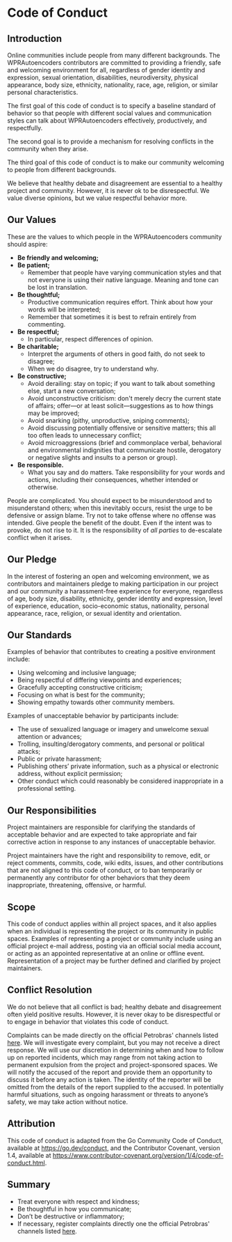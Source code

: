 # Code of Conduct

## Introduction

Online communities include people from many different backgrounds. The WPRAutoencoders contributors are committed to providing a friendly, safe and welcoming environment for all, regardless of gender identity and expression, sexual orientation, disabilities, neurodiversity, physical appearance, body size, ethnicity, nationality, race, age, religion, or similar personal characteristics.

The first goal of this code of conduct is to specify a baseline standard of behavior so that people with different social values and communication styles can talk about WPRAutoencoders effectively, productively, and respectfully.

The second goal is to provide a mechanism for resolving conflicts in the community when they arise.

The third goal of this code of conduct is to make our community welcoming to people from different backgrounds.

We believe that healthy debate and disagreement are essential to a healthy project and community. However, it is never ok to be disrespectful. We value diverse opinions, but we value respectful behavior more.

## Our Values

These are the values to which people in the WPRAutoencoders community should aspire:

* **Be friendly and welcoming;**
* **Be patient;** 
  * Remember that people have varying communication styles and that not everyone is using their native language. Meaning and tone can be lost in translation.
* **Be thoughtful;** 
  * Productive communication requires effort. Think about how your words will be interpreted;
  * Remember that sometimes it is best to refrain entirely from commenting.
* **Be respectful;** 
  * In particular, respect differences of opinion.
* **Be charitable;** 
  * Interpret the arguments of others in good faith, do not seek to disagree;
  * When we do disagree, try to understand why.
* **Be constructive;** 
  * Avoid derailing: stay on topic; if you want to talk about something else, start a new conversation;
  * Avoid unconstructive criticism: don't merely decry the current state of affairs; offer—or at least solicit—suggestions as to how things may be improved;
  * Avoid snarking (pithy, unproductive, sniping comments);
  * Avoid discussing potentially offensive or sensitive matters; this all too often leads to unnecessary conflict;
  * Avoid microaggressions (brief and commonplace verbal, behavioral and environmental indignities that communicate hostile, derogatory or negative slights and insults to a person or group).
* **Be responsible.**
  * What you say and do matters. Take responsibility for your words and actions, including their consequences, whether intended or otherwise.
  
People are complicated. You should expect to be misunderstood and to misunderstand others; when this inevitably occurs, resist the urge to be defensive or assign blame. Try not to take offense where no offense was intended. Give people the benefit of the doubt. Even if the intent was to provoke, do not rise to it. It is the responsibility of _all parties_ to de-escalate conflict when it arises.

## Our Pledge

In the interest of fostering an open and welcoming environment, we as contributors and maintainers pledge to making participation in our project and our community a harassment-free experience for everyone, regardless of age, body size, disability, ethnicity, gender identity and expression, level of experience, education, socio-economic status, nationality, personal appearance, race, religion, or sexual identity and orientation.

## Our Standards

Examples of behavior that contributes to creating a positive environment include:

* Using welcoming and inclusive language;
* Being respectful of differing viewpoints and experiences;
* Gracefully accepting constructive criticism;
* Focusing on what is best for the community;
* Showing empathy towards other community members.

Examples of unacceptable behavior by participants include:

* The use of sexualized language or imagery and unwelcome sexual attention or advances;
* Trolling, insulting/derogatory comments, and personal or political attacks;
* Public or private harassment;
* Publishing others’ private information, such as a physical or electronic address, without explicit permission;
* Other conduct which could reasonably be considered inappropriate in a professional setting.

## Our Responsibilities

Project maintainers are responsible for clarifying the standards of acceptable behavior and are expected to take appropriate and fair corrective action in response to any instances of unacceptable behavior.

Project maintainers have the right and responsibility to remove, edit, or reject comments, commits, code, wiki edits, issues, and other contributions that are not aligned to this code of conduct, or to ban temporarily or permanently any contributor for other behaviors that they deem inappropriate, threatening, offensive, or harmful.

## Scope

This code of conduct applies within all project spaces, and it also applies when an individual is representing the project or its community in public spaces. Examples of representing a project or community include using an official project e-mail address, posting via an official social media account, or acting as an appointed representative at an online or offline event. Representation of a project may be further defined and clarified by project maintainers.

## Conflict Resolution

We do not believe that all conflict is bad; healthy debate and disagreement often yield positive results. However, it is never okay to be disrespectful or to engage in behavior that violates this code of conduct.

Complaints can be made directly on the official Petrobras' channels listed [here](https://prd.hotsitespetrobras.com.br/en/contact-us/). We will investigate every complaint, but you may not receive a direct response. We will use our discretion in determining when and how to follow up on reported incidents, which may range from not taking action to permanent expulsion from the project and project-sponsored spaces. We will notify the accused of the report and provide them an opportunity to discuss it before any action is taken. The identity of the reporter will be omitted from the details of the report supplied to the accused. In potentially harmful situations, such as ongoing harassment or threats to anyone’s safety, we may take action without notice.

## Attribution

This code of conduct is adapted from the Go Community Code of Conduct, available at https://go.dev/conduct, and the Contributor Covenant, version 1.4, available at https://www.contributor-covenant.org/version/1/4/code-of-conduct.html.

## Summary

* Treat everyone with respect and kindness;
* Be thoughtful in how you communicate;
* Don’t be destructive or inflammatory;
* If necessary, register complaints directly one the official Petrobras' channels listed [here](https://prd.hotsitespetrobras.com.br/en/contact-us/).